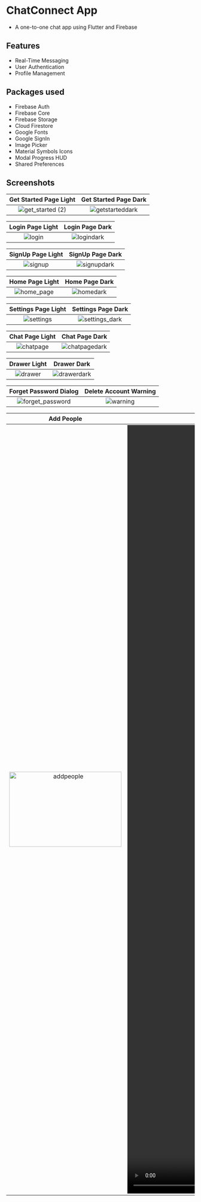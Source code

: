 # ChatConnect App
- A one-to-one chat app using Flutter and Firebase

## Features
- Real-Time Messaging
- User Authentication
- Profile Management

## Packages used
- Firebase Auth
- Firebase Core
- Firebase Storage
- Cloud Firestore
- Google Fonts
- Google SignIn
- Image Picker
- Material Symbols Icons
- Modal Progress HUD
- Shared Preferences

## Screenshots

Get Started Page Light             |  Get Started Page Dark
:-------------------------:|:-------------------------:
![get_started (2)](https://github.com/user-attachments/assets/090c08bf-0c83-430e-a8ba-08d7bc211a9e)  |  ![getstarteddark](https://github.com/user-attachments/assets/fb9817d6-d26b-4829-8d29-cd4668ff28ab)

Login Page Light             |  Login Page Dark
:-------------------------:|:-------------------------:
![login](https://github.com/user-attachments/assets/d8e367ab-0ad1-4641-b62d-345f5c237ae9)  |  ![logindark](https://github.com/user-attachments/assets/a1634118-767a-4757-9551-bc1daaafe100)

SignUp Page Light             |  SignUp Page Dark
:-------------------------:|:-------------------------:
![signup](https://github.com/user-attachments/assets/49aba297-3078-4c77-9d81-bc509b4c1faf)  | ![signupdark](https://github.com/user-attachments/assets/b8417acf-4d0e-4ad5-af30-2cfe19618323)

Home Page Light             |  Home Page Dark
:-------------------------:|:-------------------------:
![home_page](https://github.com/user-attachments/assets/370d5b25-35df-4c84-a0b8-9b32f3adda1a) | ![homedark](https://github.com/user-attachments/assets/52e23e57-3f41-4643-9357-62abae5a8714)

Settings Page Light             |  Settings Page Dark
:-------------------------:|:-------------------------:
![settings](https://github.com/user-attachments/assets/039e4fc1-25e5-4a2c-8892-76cc6a112090) | ![settings_dark](https://github.com/user-attachments/assets/f790284c-4abc-427b-b2a8-97a10641d08d)

Chat Page Light             |  Chat Page Dark
:-------------------------:|:-------------------------:
![chatpage](https://github.com/user-attachments/assets/6629c9f4-3370-4a83-8e2c-37635663ebe1) | ![chatpagedark](https://github.com/user-attachments/assets/1abda631-bb00-44d8-91e0-5f771a358e5d)

Drawer Light             |  Drawer Dark
:-------------------------:|:-------------------------:
![drawer](https://github.com/user-attachments/assets/0b96eb86-a6fd-44b3-9ae1-bedcbdcd58b6) | ![drawerdark](https://github.com/user-attachments/assets/05195387-b8f8-4685-a3e3-5610959fa387)

Forget Password Dialog             |  Delete Account Warning
:-------------------------:|:-------------------------:
![forget_password](https://github.com/user-attachments/assets/5fe111ce-02cb-4e45-abff-90ecc82566d4) | ![warning](https://github.com/user-attachments/assets/56df1a10-dbf8-46cc-982d-a75d879fdc35)


Add People                                                                                      |  Video
:-------------------------:                                                                     | :-------------------------:
<img src="https://github.com/user-attachments/assets/2ae16aab-b5ed-4ce8-a117-522a5441e8fe" alt="addpeople" width="300" height="200">  | <video src="https://github.com/user-attachments/assets/37304c9f-3c1a-46ab-a02c-6150e51c7181" width="989" height="2048" controls autoplay></video>






















